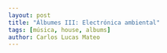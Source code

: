 ```yaml
---
layout: post
title: "Álbumes III: Electrónica ambiental"
tags: [música, house, albums]
author: Carlos Lucas Mateo
---
```

